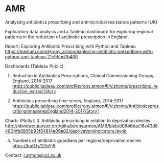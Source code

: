 # AMR
Analysing antibiotics prescribing and antimicrobial resistance patterns (UK)

Exploartory data analysis and a Tableau dashboard for exploring regional patterns in the reduction of antibiotic prescription in England.

Report:
Exploring Antibiotic Prescribing with Python and Tableau
https://medium.com/@rony_armon/exploring-antibiotic-prescribing-with-python-and-tableau-21c9bbd7b400

Dashboards (Tableau Public):
1. Reduction in Antibiotics Prescriptions, Clinical Commissioning Groups, England, 2014-2017 
https://public.tableau.com/profile/rony.armon#!/vizhome/prescribing_reduction_extract/Story

2. Antibiotics prescribing time series, England, 2014-2017 
https://public.tableau.com/profile/rony.armon#!/vizhome/AntibioticsprescribingtimeseriesEngland2014-2017/Story1

Charts (Plotly):
3. Antibiotic prescribing in relation to deprivation deciles 
http://nbviewer.jupyter.org/github/ronyarmon/AMR/blob/d0646dae16c43d84804fb8905b93f64814e09a02/deprivation/indicators.ipynb

4. Numbers of antibiotic guardians per regions/deprivation deciles
https://buff.ly/2t1nYj6

Contact: r.armon@ucl.ac.uk
